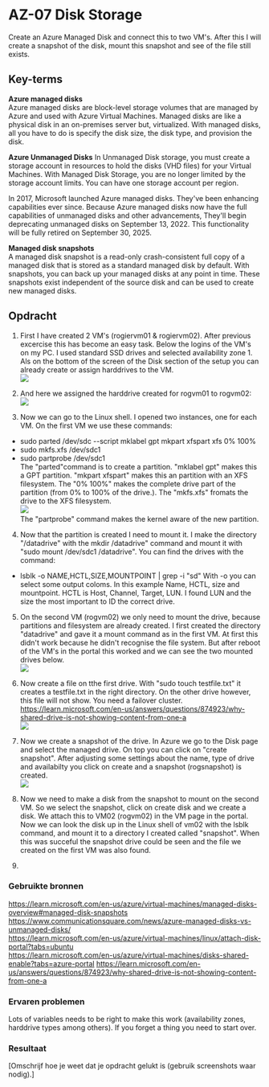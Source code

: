# AZ-07 Disk Storage
Create an Azure Managed Disk and connect this to two VM's. After this I will create a snapshot of the disk, mount this snapshot and see of the file still exists.  

## Key-terms  
**Azure managed disks**  
Azure managed disks are block-level storage volumes that are managed by Azure and used with Azure Virtual Machines. Managed disks are like a physical disk in an on-premises server but, virtualized. With managed disks, all you have to do is specify the disk size, the disk type, and provision the disk.  

**Azure Unmanaged Disks**
In Unmanaged Disk storage, you must create a storage account in resources to hold the disks (VHD files) for your Virtual Machines. With Managed Disk Storage, you are no longer limited by the storage account limits. You can have one storage account per region.  

In 2017, Microsoft launched Azure managed disks. They've been enhancing capabilities ever since. Because Azure managed disks now have the full capabilities of unmanaged disks and other advancements, They'll begin deprecating unmanaged disks on September 13, 2022. This functionality will be fully retired on September 30, 2025.  


**Managed disk snapshots**  
A managed disk snapshot is a read-only crash-consistent full copy of a managed disk that is stored as a standard managed disk by default. With snapshots, you can back up your managed disks at any point in time. These snapshots exist independent of the source disk and can be used to create new managed disks.  



## Opdracht
1. First I have created 2 VM's (rogiervm01 & rogiervm02). After previous excercise this has become an easy task. Below the logins of the VM's on my PC. I used standard SSD drives and selected availability zone 1. Als on the bottom of the screen of the Disk section of the setup you can already create or assign harddrives to the VM.  
![](https://github.com/techgrounds/techgrounds-Rogier1978/blob/main/00_includes/05_Azure_1/AZ_07%20create%20a%20new%20data%20disk%20on%20rogvm01.png)  

2. And here we assigned the harddrive created for rogvm01 to rogvm02:
![](https://github.com/techgrounds/techgrounds-Rogier1978/blob/main/00_includes/05_Azure_1/AZ_07%20rogvm02%20disks.png)  

3. Now we can go to the Linux shell. I opened two instances, one for each VM. On the first VM we use these commands:
- sudo parted /dev/sdc --script mklabel gpt mkpart xfspart xfs 0% 100%  
- sudo mkfs.xfs /dev/sdc1  
- sudo partprobe /dev/sdc1  
The "parted"command is to create a partition. "mklabel gpt" makes this a GPT partition. "mkpart xfspart" makes this an partition with an XFS filesystem. The "0% 100%" makes the complete drive part of the partition (from 0% to 100% of the drive.).
The "mkfs.xfs" fromats the drive to the XFS filesystem.  
![](https://github.com/techgrounds/techgrounds-Rogier1978/blob/main/00_includes/05_Azure_1/AZ_07%20mkfs.png)  
The "partprobe" command makes the kernel aware of the new partition.

4. Now that the partition is created I need to mount it. I make the directory "/datadrive" with the mkdir /datadrive" command and mount it with "sudo mount /dev/sdc1 /datadrive". You can find the drives with the command:
- lsblk -o NAME,HCTL,SIZE,MOUNTPOINT | grep -i "sd" 
With -o you can select some output coloms. In this example Name, HCTL, size and mountpoint. HCTL is Host, Channel, Target, LUN. I found LUN and the size the most important to ID the correct drive. 

5. On the second VM (rogvm02) we only need to mount the drive, because partitions and filesystem are already created. I first created the directory  "datadrive" and gave it a mount command as in the first VM. At first this didn't work because he didn't recognise the file system. But after reboot of the VM's in the portal this worked and we can see the two mounted drives below.  
![](https://github.com/techgrounds/techgrounds-Rogier1978/blob/main/00_includes/05_Azure_1/AZ_07%20hd%20mounts.png)  

6. Now create a file on tthe first drive. With "sudo touch testfile.txt" it creates a testfile.txt in the right directory. On the other drive however, this file will not show. You need a failover cluster.  
https://learn.microsoft.com/en-us/answers/questions/874923/why-shared-drive-is-not-showing-content-from-one-a  
![](https://github.com/techgrounds/techgrounds-Rogier1978/blob/main/00_includes/05_Azure_1/AZ_07%20testfile.png)  

7. Now we create a snapshot of the drive. In Azure we go to the Disk page and select the managed drive. On top you can click on "create snapshot". After adjusting some settings about the name, type of drive and availabilty you click on create and a snapshot (rogsnapshot) is created.  
![](https://github.com/techgrounds/techgrounds-Rogier1978/blob/main/00_includes/05_Azure_1/AZ_07%20create%20snapshot.png)

9. Now we need to make a disk from the snapshot to mount on the second VM. So we select the snapshot, click on create disk and we create a disk. We attach this to VM02 (rogvm02) in the VM page in the portal. Now we can look the disk up in the Linux shell of vm02 with the lsblk command, and mount it to a directory I created called "snapshot". When this was succeful the snapshot drive could be seen and the file we created on the first VM was also found.


2. 
### Gebruikte bronnen
https://learn.microsoft.com/en-us/azure/virtual-machines/managed-disks-overview#managed-disk-snapshots  
https://www.communicationsquare.com/news/azure-managed-disks-vs-unmanaged-disks/  
https://learn.microsoft.com/en-us/azure/virtual-machines/linux/attach-disk-portal?tabs=ubuntu  
https://learn.microsoft.com/en-us/azure/virtual-machines/disks-shared-enable?tabs=azure-portal https://learn.microsoft.com/en-us/answers/questions/874923/why-shared-drive-is-not-showing-content-from-one-a

### Ervaren problemen
Lots of variables needs to be right to make this work (availability zones, harddrive types among others). If you forget a thing you need to start over.

### Resultaat
[Omschrijf hoe je weet dat je opdracht gelukt is (gebruik screenshots waar nodig).]
